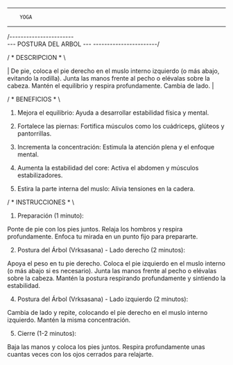 --------------------
        YOGA
--------------------

/-----------------------\
--- POSTURA DEL ARBOL ---
\-----------------------/

/ * DESCRIPCION * \

| De pie, coloca el pie derecho en el muslo interno izquierdo (o más abajo, evitando la rodilla). Junta las manos frente al pecho o elévalas sobre la cabeza. Mantén el equilibrio y respira profundamente. Cambia de lado. |

/ * BENEFICIOS * \

1. Mejora el equilibrio: Ayuda a desarrollar estabilidad física y mental.

2. Fortalece las piernas: Fortifica músculos como los cuádriceps, glúteos y pantorrillas.

3. Incrementa la concentración: Estimula la atención plena y el enfoque mental.

4. Aumenta la estabilidad del core: Activa el abdomen y músculos estabilizadores.

5. Estira la parte interna del muslo: Alivia tensiones en la cadera.

/ * INSTRUCCIONES * \

1. Preparación (1 minuto):

Ponte de pie con los pies juntos. Relaja los hombros y respira profundamente. Enfoca tu mirada en un punto fijo para prepararte.

2. Postura del Árbol (Vrksasana) - Lado derecho (2 minutos):

Apoya el peso en tu pie derecho. Coloca el pie izquierdo en el muslo interno (o más abajo si es necesario).
Junta las manos frente al pecho o elévalas sobre la cabeza.
Mantén la postura respirando profundamente y sintiendo la estabilidad.

4. Postura del Árbol (Vrksasana) - Lado izquierdo (2 minutos):

Cambia de lado y repite, colocando el pie derecho en el muslo interno izquierdo. Mantén la misma concentración.

5. Cierre (1-2 minutos):

Baja las manos y coloca los pies juntos. Respira profundamente unas cuantas veces con los ojos cerrados para relajarte.